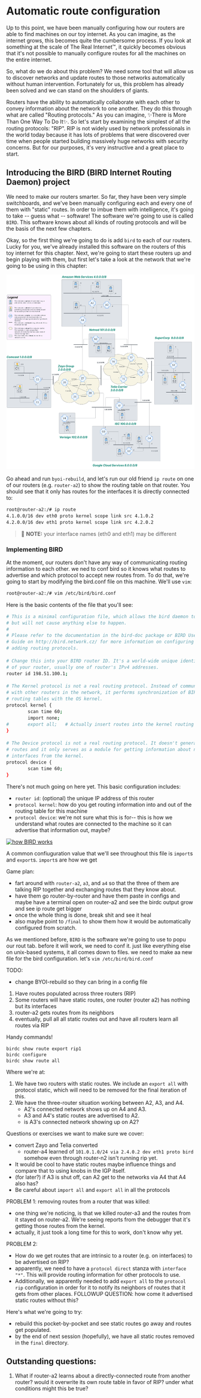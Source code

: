 # Automatic route configuration

Up to this point, we have been manually configuring how our routers are able to find machines on our toy internet. As you can imagine, as the internet grows, this becomes quite the cumbersome process. If you look at something at the scale of The Real Internet™, it quickly becomes obvious that it's not possible to manually configure routes for all the machines on the entire internet.

So, what do we do about this problem? We need some tool that will allow us to discover networks and update routes to those networks automatically without human intervention. Fortunately for us, this problem has already been solved and we can stand on the shoulders of giants.

Routers have the ability to automatically collaborate with each other to convey information about the network to one another. They do this through what are called "Routing protocols." As you can imagine, ✨There is More Than One Way To Do It✨. So let's start by examining the simplest of all the routing protocols: "RIP". RIP is not widely used by network professionals in the world today because it has lots of problems that were discovered over time when people started building massively huge networks with security concerns. But for our purposes, it's very instructive and a great place to start.

<!-- TODO: what are the security problems? Also, why is it actually useful and not a waste of time? -->

## Introducing the BIRD (BIRD Internet Routing Daemon) project

We need to make our routers smarter. So far, they have been very simple switchboards, and we've been manually configuring each and every one of them with "static" routes. In order to imbue them with intelligence, it's going to take -- guess what -- software! The software we're going to use is called `BIRD`. This software knows about all kinds of routing protocols and will be the basis of the next few chapters.

<!-- TODO: maybe define "static routes" -->

Okay, so the first thing we're going to do is add `bird` to each of our routers. Lucky for you, we've already installed this software on the routers of this toy internet for this chapter. Next, we're going to start these routers up and begin playing with them, but first let's take a look at the network that we're going to be using in this chapter:

[![our map][our map]][our map]

Go ahead and run `byoi-rebuild`, and let's run our old friend `ip route` on one of our routers (e.g. `router-a2`) to show the routing table on that router. You should see that it only has routes for the interfaces it is directly connected to:

```bash
root@router-a2:/# ip route
4.1.0.0/16 dev eth0 proto kernel scope link src 4.1.0.2
4.2.0.0/16 dev eth1 proto kernel scope link src 4.2.0.2
```

> 📝 **NOTE:** your interface names (eth0 and eth1) may be different

### Implementing BIRD

At the moment, our routers don't have any way of communicating routing information to each other. we ned to conf bird so it knows what routes to advertise and which protocol to accept new routes from. To do that, we're going to start by modifying the bird.conf file on this machine. We'll use `vim`:

```bash
root@router-a2:/# vim /etc/bird/bird.conf
```

Here is the basic contents of the file that you'll see:
<!-- TODO: talk about stuff and jargon terms first maybe -->

```bash
# This is a minimal configuration file, which allows the bird daemon to start
# but will not cause anything else to happen.
#
# Please refer to the documentation in the bird-doc package or BIRD User's
# Guide on http://bird.network.cz/ for more information on configuring BIRD and
# adding routing protocols.

# Change this into your BIRD router ID. It's a world-wide unique identification
# of your router, usually one of router's IPv4 addresses.
router id 198.51.100.1;

# The Kernel protocol is not a real routing protocol. Instead of communicating
# with other routers in the network, it performs synchronization of BIRD's
# routing tables with the OS kernel.
protocol kernel {
        scan time 60;
        import none;
#       export all;   # Actually insert routes into the kernel routing table
}

# The Device protocol is not a real routing protocol. It doesn't generate any
# routes and it only serves as a module for getting information about network
# interfaces from the kernel.
protocol device {
        scan time 60;
}
```

There's not much going on here yet. This basic configuration includes:

- `router id`: (optional) the unique IP address of this router
- `protocol kernel`: how do you get routing information into and out of the routing table for this machine
- `protocol device`: we're not sure what this is for-- this is how we understand what routes are connected to the machine so it can advertise that information out, maybe?

[![how BIRD works][how BIRD works]][how BIRD works]

A common confiuguration value that we'll see throughout this file is `import`s and `export`s. `import`s are how we get

Game plan:
- fart around with `router-a2`, `a3`, and `a4` so that the three of them are talking RIP together and exchanging routes that they know about.
- have them go router-by-router and have them paste in configs and maybe have a terminal open on router-a2 and see the birdc output grow and see ip route get bigger
- once the whole thing is done, break shit and see it heal
- also maybe point to `/final` to show them how it would be automatically configured from scratch.

As we mentioned before, `BIRD` is the software we're going to use to popu our rout tab. before it will work, we need to conf it. just like everything else on unix-based systems, it all comes down to files. we need to make aa new file for the bird configuration. let's `vim /etc/bird/bird.conf`

TODO:
- change BYOI-rebuild so they can bring in a config file


1. Have routes populated across three routers (RIP)
2. Some routers will have static routes, one router (router a2) has nothing but its interfaces
3. router-a2 gets routes from its neighbors
4. eventually, pull all all static routes out and have all routers learn all routes via RIP

Handy commands!

```
birdc show route export rip1
birdc configure
birdc show route all
```

Where we're at:

1. We have two routers with static routes. We include an `export all` with protocol static, which will need to be removed for the final iteration of this.
2. We have the three-router situation working between A2, A3, and A4.
   - A2's connected network shows up on A4 and A3.
   - A3 and A4's static routes are advertised to A2.
   - is A3's connected network showing up on A2?

Questions or exercises we want to make sure we cover:

- convert Zayo and Telia converted
  - router-a4 learned of `101.0.1.0/24 via 2.4.0.2 dev eth1 proto bird` somehow even through router-n2 isn't running rip yet.
- It would be cool to have static routes maybe influence things and compare that to using knobs in the IGP itself.
- (for later?) if A3 is shut off, can A2 get to the networks via A4 that A4 also has?
- Be careful about `import all` and `export all` in all the protocols




PROBLEM 1: removing routes from a router that was killed:
- one thing we're noticing, is that we killed router-a3 and the routes from it stayed on router-a2. We're seeing reports from the debugger that it's getting those routes from the kernel.
- actually, it just took a long time for this to work, don't know why yet.

PROBLEM 2:
- How do we get routes that are intrinsic to a router (e.g. on interfaces) to be advertised on RIP?
- apparently, we need to have a `protocol direct` stanza with `interface "*"`. This will provide routing information for other protocols to use.
- Additionally, we apparently needed to add `export all` to the `protocol rip` configuration in order for it to notify its neighbors of routes that it gets from other places. FOLLOWUP QUESTION: how come it advertised static routes without this?

Here's what we're going to try:
- rebuild this pocket-by-pocket and see static routes go away and routes get populated.
- by the end of next session (hopefully), we have all static routes removed in the `final` directory.

## Outstanding questions:

1. What if router-a2 learns about a directly-connected route from another router? would it overwrite its own route table in favor of RIP? under what conditions might this be true?
<!-- Links, reference style, inside docset -->
[our map]:         ../../../img/network-maps/rip-routing.svg
                             "Our Map"

[how BIRD works]:         ../../../img/network-maps/how-bird-works.svg
                             "How BIRD works"
<!-- end of file -->